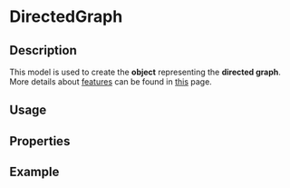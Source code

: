 # DirectedGraph

## Description

This model is used to create the **object** representing the **directed graph**. More details about [features](pages/models/index?id=features) can be found in [this](pages/models/index) page.

## Usage

## Properties

## Example
